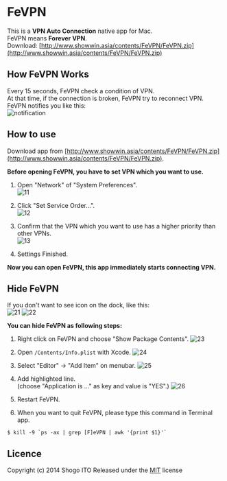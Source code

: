FeVPN
=====

This is a **VPN Auto Connection** native app for Mac.  
FeVPN means **Forever VPN**.  
Download: [http://www.showwin.asia/contents/FeVPN/FeVPN.zip](http://www.showwin.asia/contents/FeVPN/FeVPN.zip)


## How FeVPN Works
Every 15 seconds, FeVPN check a condition of VPN.  
At that time, if the connection is broken, FeVPN try to reconnect VPN.  
FeVPN notifies you like this:  
![notification](http://www.showwin.asia/contents/FeVPN/FeVPN_notification.png)

## How to use
Download app from [http://www.showwin.asia/contents/FeVPN/FeVPN.zip](http://www.showwin.asia/contents/FeVPN/FeVPN.zip).

**Before opening FeVPN, you have to set VPN which you want to use.**

1. Open "Network" of "System Preferences".  
![11](http://www.showwin.asia/contents/FeVPN/FeVPN_11.png)

2. Click "Set Service Order...".  
![12](http://www.showwin.asia/contents/FeVPN/FeVPN_12.png)

3. Confirm that the VPN which you want to use has a higher priority than other VPNs.  
![13](http://www.showwin.asia/contents/FeVPN/FeVPN_13.png)

4. Settings Finished.

**Now you can open FeVPN, this app immediately starts connecting VPN.**



## Hide FeVPN
If you don't want to see icon on the dock, like this:  
![21](http://www.showwin.asia/contents/FeVPN/FeVPN_21.png)
![22](http://www.showwin.asia/contents/FeVPN/FeVPN_22.png)

**You can hide FeVPN as following steps:**

1. Right click on FeVPN and choose "Show Package Contents".
![23](http://www.showwin.asia/contents/FeVPN/FeVPN_23.png)

2. Open `/Contents/Info.plist` with Xcode.
![24](http://www.showwin.asia/contents/FeVPN/FeVPN_24.png)

3. Select "Editor" → "Add Item" on menubar.
![25](http://www.showwin.asia/contents/FeVPN/FeVPN_25.png)

4. Add highlighted line.  
(choose "Application is ..." as key and value is "YES".)
![26](http://www.showwin.asia/contents/FeVPN/FeVPN_26.png)

5. Restart FeVPN.

6. When you want to quit FeVPN, please type this command in Terminal app.
```
$ kill -9 `ps -ax | grep [F]eVPN | awk '{print $1}'`
```

## Licence
Copyright (c) 2014 Shogo ITO
Released under the [MIT](http://opensource.org/licenses/mit-license.php) license

